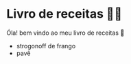 # Livro de receitas :man_cook:

Óla! bem vindo ao meu livro de receitas :wave:

- strogonoff de frango
- pavê
